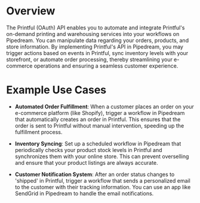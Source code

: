# Overview

The Printful (OAuth) API enables you to automate and integrate Printful's on-demand printing and warehousing services into your workflows on Pipedream. You can manipulate data regarding your orders, products, and store information. By implementing Printful's API in Pipedream, you may trigger actions based on events in Printful, sync inventory levels with your storefront, or automate order processing, thereby streamlining your e-commerce operations and ensuring a seamless customer experience.

# Example Use Cases

- **Automated Order Fulfillment**: When a customer places an order on your e-commerce platform (like Shopify), trigger a workflow in Pipedream that automatically creates an order in Printful. This ensures that the order is sent to Printful without manual intervention, speeding up the fulfillment process.

- **Inventory Syncing**: Set up a scheduled workflow in Pipedream that periodically checks your product stock levels in Printful and synchronizes them with your online store. This can prevent overselling and ensure that your product listings are always accurate.

- **Customer Notification System**: After an order status changes to 'shipped' in Printful, trigger a workflow that sends a personalized email to the customer with their tracking information. You can use an app like SendGrid in Pipedream to handle the email notifications.
